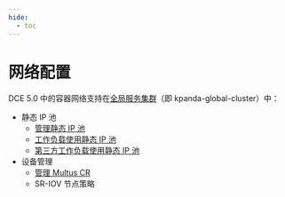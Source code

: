 ```yaml
---
hide:
  - toc
---
```


# 网络配置

DCE 5.0 中的容器网络支持在[全局服务集群](../../kpanda/user-guide/clusters/cluster-role.md#_2)（即 kpanda-global-cluster）中：

- 静态 IP 池
    - [管理静态 IP 池](./ippool/createpool.md)
    - [工作负载使用静态 IP 池](./use-ippool/usage.md)
    - [第三方工作负载使用静态 IP 池](./use-ippool/cutomizedusage.md)
- 设备管理
    - [管理 Multus CR](./multus-cr.md)
    - SR-IOV 节点策略
